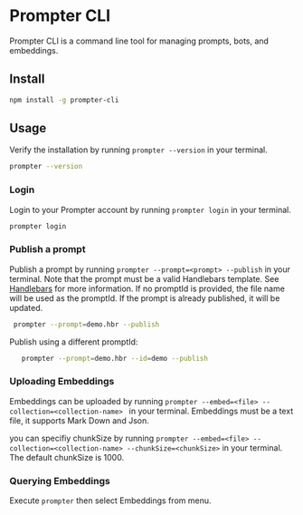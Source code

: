 # Prompter CLI

Prompter CLI is a command line tool for managing prompts, bots, and embeddings.

## Install

```bash
npm install -g prompter-cli
```

## Usage

Verify the installation by running `prompter --version` in your terminal.

```bash
prompter --version
```

### Login

Login to your Prompter account by running `prompter login` in your terminal.

```bash
prompter login
```

### Publish a prompt

Publish a prompt by running `prompter --prompt=<prompt> --publish` in your terminal. Note that the prompt must be a valid Handlebars template. See [Handlebars](https://handlebarsjs.com/) for more information.
If no promptId is provided, the file name will be used as the promptId. If the prompt is already published, it will be updated.

```bash
 prompter --prompt=demo.hbr --publish
 ```

 Publish using a different promptId:

 ```bash
    prompter --prompt=demo.hbr --id=demo --publish
```

### Uploading Embeddings

Embeddings can be uploaded by running ```prompter --embed=<file> --collection=<collection-name> ``` in your terminal. Embeddings must be a text file, it supports Mark Down and Json.

you can specifiy chunkSize by running ```prompter --embed=<file> --collection=<collection-name> --chunkSize=<chunkSize>``` in your terminal. The default chunkSize is 1000.

### Querying Embeddings

Execute ```prompter``` then select Embeddings from menu.
